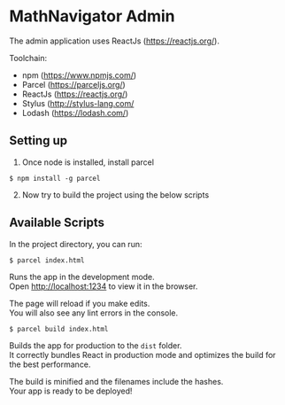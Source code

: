 # MathNavigator Admin

The admin application uses ReactJs (https://reactjs.org/).

Toolchain:
 - npm (https://www.npmjs.com/)
 - Parcel (https://parceljs.org/)
 - ReactJs (https://reactjs.org/)
 - Stylus (http://stylus-lang.com/
 - Lodash (https://lodash.com/)

 ## Setting up

1. Once node is installed, install parcel

`$ npm install -g parcel`

2. Now try to build the project using the below scripts

 ## Available Scripts

 In the project directory, you can run:

`$ parcel index.html`

Runs the app in the development mode.<br>
Open [http://localhost:1234](http://localhost:1234) to view it in the browser.

The page will reload if you make edits.<br>
You will also see any lint errors in the console.

`$ parcel build index.html`

Builds the app for production to the `dist` folder.<br>
It correctly bundles React in production mode and optimizes the build for the best performance.

The build is minified and the filenames include the hashes.<br>
Your app is ready to be deployed!
